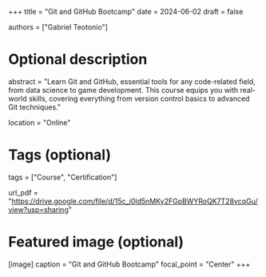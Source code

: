 +++
title = "Git and GitHub Bootcamp"
date = 2024-06-02
draft = false

authors = ["Gabriel Teotonio"]

# Optional description
abstract = "Learn Git and GitHub, essential tools for any code-related field, from data science to game development. This course equips you with real-world skills, covering everything from version control basics to advanced Git techniques."

location = "Online"

# Tags (optional)
tags = ["Course", "Certification"]

url_pdf = "https://drive.google.com/file/d/15c_i0ld5nMKy2FGpBWYRoQK7T28vcqGu/view?usp=sharing"

# Featured image (optional)
[image]
  caption = "Git and GitHub Bootcamp"
  focal_point = "Center"
+++
